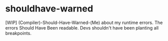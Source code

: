 # shouldhave-warned
[WIP] (Compiler)-Should-Have-Warned-(Me) about my runtime errors. The errors Should Have Been readable. Devs shouldn't have been planting all breakpoints.
